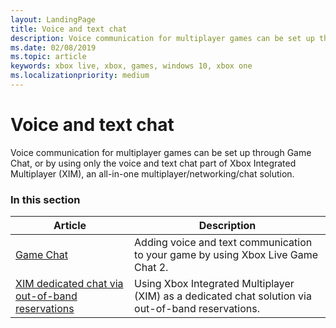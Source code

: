 ```yaml
---
layout: LandingPage
title: Voice and text chat
description: Voice communication for multiplayer games can be set up through Xbox Integrated Multiplayer (XIM), an all-in-one multiplayer/networking/chat solution; and through Game Chat.
ms.date: 02/08/2019
ms.topic: article
keywords: xbox live, xbox, games, windows 10, xbox one
ms.localizationpriority: medium
---
```


# Voice and text chat

Voice communication for multiplayer games can be set up through Game Chat, or by using only the voice and text chat part of Xbox Integrated Multiplayer (XIM), an all-in-one multiplayer/networking/chat solution.


### In this section

| Article | Description |
|---------|-------------|
| [Game Chat](../../../multiplayer/chat/game-chat-2.md) | Adding voice and text communication to your game by using Xbox Live Game Chat 2. |
| [XIM dedicated chat via out-of-band reservations](../../../multiplayer/xbox-integrated-multiplayer/xim-reservations.md) | Using Xbox Integrated Multiplayer (XIM) as a dedicated chat solution via out-of-band reservations. |

